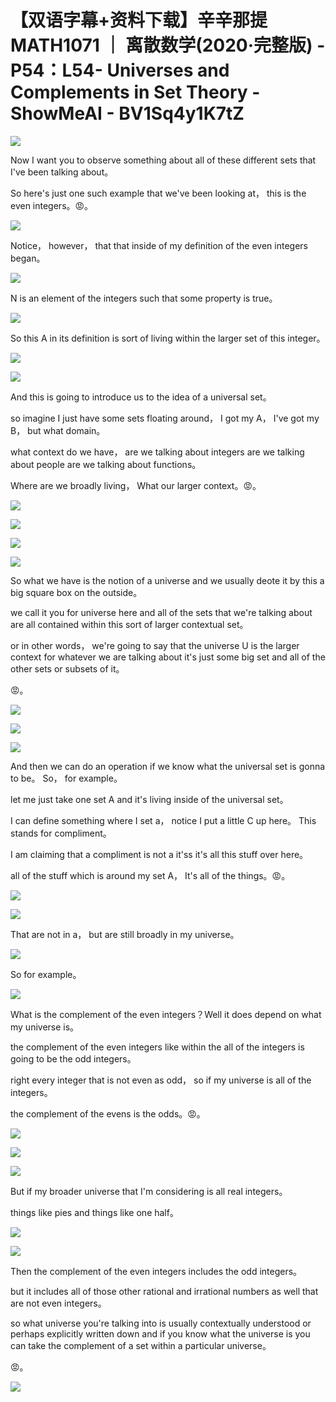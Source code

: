 # 【双语字幕+资料下载】辛辛那提 MATH1071 ｜ 离散数学(2020·完整版) - P54：L54- Universes and Complements in Set Theory - ShowMeAI - BV1Sq4y1K7tZ

![](img/fdf1c7074f05f1e9b87ea677db1f02d5_0.png)

Now I want you to observe something about all of these different sets that I've been talking about。

 So here's just one such example that we've been looking at， this is the even integers。😡。



![](img/fdf1c7074f05f1e9b87ea677db1f02d5_2.png)

Notice， however， that that inside of my definition of the even integers began。



![](img/fdf1c7074f05f1e9b87ea677db1f02d5_4.png)

N is an element of the integers such that some property is true。



![](img/fdf1c7074f05f1e9b87ea677db1f02d5_6.png)

So this A in its definition is sort of living within the larger set of this integer。



![](img/fdf1c7074f05f1e9b87ea677db1f02d5_8.png)

![](img/fdf1c7074f05f1e9b87ea677db1f02d5_9.png)

And this is going to introduce us to the idea of a universal set。

 so imagine I just have some sets floating around， I got my A， I've got my B， but what domain。

 what context do we have， are we talking about integers are we talking about people are we talking about functions。

 Where are we broadly living， What our larger context。😡。



![](img/fdf1c7074f05f1e9b87ea677db1f02d5_11.png)

![](img/fdf1c7074f05f1e9b87ea677db1f02d5_12.png)

![](img/fdf1c7074f05f1e9b87ea677db1f02d5_13.png)

![](img/fdf1c7074f05f1e9b87ea677db1f02d5_14.png)

So what we have is the notion of a universe and we usually deote it by this a big square box on the outside。

 we call it you for universe here and all of the sets that we're talking about are all contained within this sort of larger contextual set。

 or in other words， we're going to say that the universe U is the larger context for whatever we are talking about it's just some big set and all of the other sets or subsets of it。

😡。

![](img/fdf1c7074f05f1e9b87ea677db1f02d5_16.png)

![](img/fdf1c7074f05f1e9b87ea677db1f02d5_17.png)

![](img/fdf1c7074f05f1e9b87ea677db1f02d5_18.png)

And then we can do an operation if we know what the universal set is gonna to be。 So， for example。

 let me just take one set A and it's living inside of the universal set。

 I can define something where I set a， notice I put a little C up here。 This stands for compliment。

 I am claiming that a compliment is not a it'ss it's all this stuff over here。

 all of the stuff which is around my set A， It's all of the things。😡。



![](img/fdf1c7074f05f1e9b87ea677db1f02d5_20.png)

![](img/fdf1c7074f05f1e9b87ea677db1f02d5_21.png)

That are not in a， but are still broadly in my universe。



![](img/fdf1c7074f05f1e9b87ea677db1f02d5_23.png)

So for example。

![](img/fdf1c7074f05f1e9b87ea677db1f02d5_25.png)

What is the complement of the even integers？Well it does depend on what my universe is。

 the complement of the even integers like within the all of the integers is going to be the odd integers。

 right every integer that is not even as odd， so if my universe is all of the integers。

 the complement of the evens is the odds。😡。

![](img/fdf1c7074f05f1e9b87ea677db1f02d5_27.png)

![](img/fdf1c7074f05f1e9b87ea677db1f02d5_28.png)

![](img/fdf1c7074f05f1e9b87ea677db1f02d5_29.png)

But if my broader universe that I'm considering is all real integers。

 things like pies and things like one half。

![](img/fdf1c7074f05f1e9b87ea677db1f02d5_31.png)

![](img/fdf1c7074f05f1e9b87ea677db1f02d5_32.png)

Then the complement of the even integers includes the odd integers。

 but it includes all of those other rational and irrational numbers as well that are not even integers。

 so what universe you're talking into is usually contextually understood or perhaps explicitly written down and if you know what the universe is you can take the complement of a set within a particular universe。

😡。

![](img/fdf1c7074f05f1e9b87ea677db1f02d5_34.png)